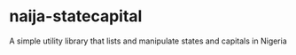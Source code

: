 # naija-statecapital
A simple utility library that lists and manipulate states and capitals in Nigeria
